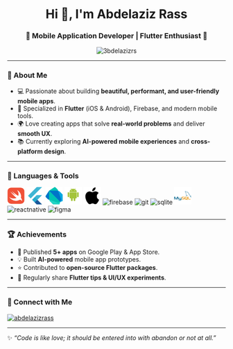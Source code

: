 <!-- Banner / Header -->
<h1 align="center">Hi 👋, I'm Abdelaziz Rass</h1>
<h3 align="center">🚀 Mobile Application Developer | Flutter Enthusiast 📱</h3>

<!-- Profile Views & Followers -->
<p align="center">
  <img src="https://komarev.com/ghpvc/?username=3bdelazizrs&label=Profile%20views&color=ff69b4&style=flat" alt="3bdelazizrs" />
</p>

---

### 🌟 About Me  
- 💻 Passionate about building **beautiful, performant, and user-friendly mobile apps**.  
- 🎯 Specialized in **Flutter** (iOS & Android), Firebase, and modern mobile tools.  
- 🌍 Love creating apps that solve **real-world problems** and deliver **smooth UX**.  
- 📚 Currently exploring **AI-powered mobile experiences** and **cross-platform design**.  

---

### 🔧 Languages & Tools  
<p align="left">
  <img src="https://raw.githubusercontent.com/devicons/devicon/master/icons/swift/swift-original.svg" alt="flutter" width="40" height="40"/>
  <img src="https://raw.githubusercontent.com/devicons/devicon/master/icons/flutter/flutter-original.svg" alt="flutter" width="40" height="40"/>
  <img src="https://raw.githubusercontent.com/devicons/devicon/master/icons/dart/dart-original.svg" alt="dart" width="40" height="40"/>
  <img src="https://raw.githubusercontent.com/devicons/devicon/master/icons/android/android-original-wordmark.svg" alt="android" width="40" height="40"/>
  <img src="https://raw.githubusercontent.com/devicons/devicon/master/icons/apple/apple-original.svg" alt="ios" width="40" height="40"/>
  <img src="https://www.vectorlogo.zone/logos/firebase/firebase-icon.svg" alt="firebase" width="40" height="40"/>
  <img src="https://www.vectorlogo.zone/logos/git-scm/git-scm-icon.svg" alt="git" width="40" height="40"/>
  <img src="https://www.vectorlogo.zone/logos/sqlite/sqlite-icon.svg" alt="sqlite" width="40" height="40"/>
  <img src="https://raw.githubusercontent.com/devicons/devicon/master/icons/mysql/mysql-original-wordmark.svg" alt="mysql" width="40" height="40"/>
  <img src="https://reactnative.dev/img/header_logo.svg" alt="reactnative" width="40" height="40"/>
  <img src="https://www.vectorlogo.zone/logos/figma/figma-icon.svg" alt="figma" width="40" height="40"/>
</p>

---

### 🏆 Achievements  

- 🚀 Published **5+ apps** on Google Play & App Store.  
- 💡 Built **AI-powered** mobile app prototypes.  
- ⭐ Contributed to **open-source Flutter packages**.  
- 🏅 Regularly share **Flutter tips & UI/UX experiments**.  

---

### 🤝 Connect with Me  
<p align="left">
  <a href="https://linkedin.com/in/abdelazizrass" target="_blank">
    <img align="center" src="https://raw.githubusercontent.com/rahuldkjain/github-profile-readme-generator/master/src/images/icons/Social/linked-in-alt.svg" alt="abdelazizrass" height="30" width="40" />
  </a>
</p>

---

✨ *“Code is like love; it should be entered into with abandon or not at all.”*  
